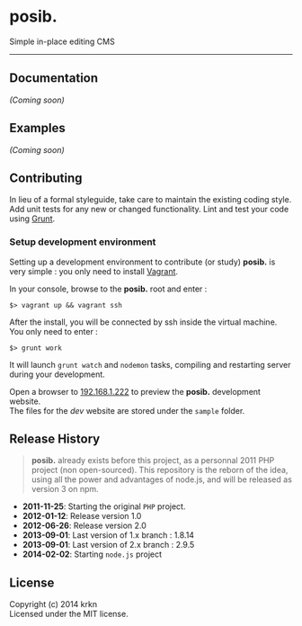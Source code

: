 # posib.

Simple in-place editing CMS

* * *

## Documentation
_(Coming soon)_

## Examples
_(Coming soon)_

## Contributing
In lieu of a formal styleguide, take care to maintain the existing coding style. Add unit tests for any new or changed functionality. Lint and test your code using [Grunt](http://gruntjs.com/).

### Setup development environment

Setting up a development environment to contribute (or study) **posib.** is very simple : you only need to install [Vagrant](http://www.vagrantup.com).

In your console, browse to the **posib.** root and enter : 

    $> vagrant up && vagrant ssh
    
After the install, you will be connected by ssh inside the virtual machine.  
You only need to enter :

    $> grunt work
    
It will launch `grunt watch` and `nodemon` tasks, compiling and restarting server during your development.

Open a browser to [192.168.1.222](http://192.168.1.222) to preview the **posib.** development website.  
The files for the *dev* website are stored under the `sample` folder.

## Release History

> **posib.** already exists before this project, as a personnal 2011 PHP project (non open-sourced). This repository is the reborn of the idea, using all the power and advantages of node.js, and will be released as version 3 on npm.

* **2011-11-25**: Starting the original `PHP` project.
* **2012-01-12**: Release version 1.0
* **2012-06-26**: Release version 2.0
* **2013-09-01**: Last version of 1.x branch : 1.8.14
* **2013-09-01**: Last version of 2.x branch : 2.9.5
* **2014-02-02**: Starting `node.js` project

## License
Copyright (c) 2014 krkn  
Licensed under the MIT license.
